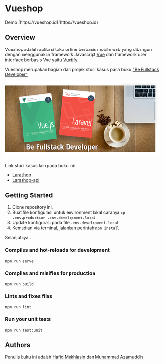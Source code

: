 # Vueshop

Demo [https://vueshop.id](https://vueshop.id)

## Overview
Vueshop adalah aplikasi toko online berbasis mobile web yang dibangun dengan menggunakan framework Javascript [Vue](https://vuejs.org) dan framework user interface berbasis Vue yaitu [Vuetify](https://vuetifyjs.com).

Vueshop merupakan bagian dari projek studi kasus pada buku ["Be Fullstack Developer"](http://buku-laravel-vue.com)

[![be fullstack developer](banner.png)](http://buku-laravel-vue.com)

Link studi kasus lain pada buku ini:
- [Larashop](https://github.com/laravel-vue-book/larashop)
- [Larashop-api](https://github.com/laravel-vue-book/larashop-api)


## Getting Started

1. Clone repository ini, 
2. Buat file konfigurasi untuk environment lokal caranya  `cp .env.production .env.development.local` 
3. Update konfigurasi pada file `.env.development.local`
4. Kemudian via terminal, jalankan perintah `npm install` 

Selanjutnya..

### Compiles and hot-reloads for development
```
npm run serve
```

### Compiles and minifies for production
```
npm run build
```

### Lints and fixes files
```
npm run lint
```

### Run your unit tests
```
npm run test:unit
```

## Authors

Penulis buku ini adalah [Hafid Mukhlasin](http://hafidmukhlasin.com) dan [Muhammad Azamuddin](http://arrowfunxtion.com)